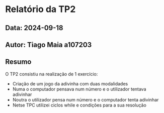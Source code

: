 # Relatório da TP2
## Data: 2024-09-18
## Autor: Tiago Maia a107203
## Resumo
O TP2 consistiu na realização de 1 exercício:
* Criação de um jogo da adivinha com duas modalidades
* Numa o computador pensava num número e o utilizador tentava adivinhar
* Noutra o utilizador pensa num número e o computador tenta adivinhar
* Netse TPC utilizei ciclos while e condições para a sua resolução
